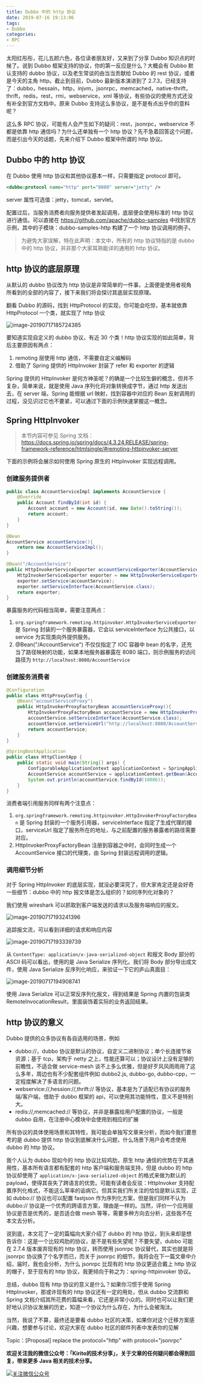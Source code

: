```yaml
---
title: Dubbo 中的 http 协议
date: 2019-07-16 19:13:06
tags:
- Dubbo
categories:
- RPC
---
```


太阳红彤彤，花儿五颜六色，各位读者朋友好，又来到了分享 Dubbo 知识点的时候了。说到 Dubbo 框架支持的协议，你的第一反应是什么？大概会有 Dubbo 默认支持的 dubbo 协议，以及老生常谈的由当当贡献给 Dubbo 的     rest 协议，或者是今天的主角 http。截止到目前，Dubbo 最新版本演进到了 2.7.3，已经支持了：dubbo，hessain，http，injvm，jsonrpc，memcached，native-thrift，thrift，redis，rest，rmi，webservice，xml 等协议，有些协议的使用方式还没有补全到官方文档中。原来 Dubbo 支持这么多协议，是不是有点出乎你的意料呢？

这么多 RPC 协议，可能有人会产生如下的疑问：rest，jsonrpc，webservice 不都是依靠 http 通信吗？为什么还单独有一个 http 协议？先不急着回答这个问题，而是引出今天的话题，先来介绍下 Dubbo 框架中所谓的 http 协议。

<!-- more -->

## Dubbo 中的 http 协议

在 Dubbo 使用 http 协议和其他协议基本一样，只需要指定 protocol 即可。

```xml
<dubbo:protocol name="http" port="8080" server="jetty" />
```

server 属性可选值：jetty，tomcat，servlet。

配置过后，当服务消费者向服务提供者发起调用，底层便会使用标准的 http 协议进行通信。可以直接在 https://github.com/apache/dubbo-samples 中找到官方示例，其中的子模块：dubbo-samples-http 构建了一个 http 协议调用的例子。

> 为避免大家误解，特在此声明：本文中，所有的 http 协议特指的是 dubbo 中的 http 协议，并非那个大家耳熟能详的通用的 http 协议。

## http 协议的底层原理

从默认的 dubbo 协议改为 http 协议是非常简单的一件事，上面便是使用者视角所看到的全部的内容了，接下来我们将会探讨其底层实现原理。

翻看 Dubbo 的源码，找到 HttpProtocol 的实现，你可能会吃惊，基本就依靠 HttpProtocol 一个类，就实现了 http 协议

![image-20190717185724385](http://kirito.iocoder.cn/image-20190717185724385.png)

要知道实现自定义的 dubbo 协议，有近 30 个类！http 协议实现的如此简单，背后主要原因有两点：

1. remoting 层使用 http 通信，不需要自定义编解码
2. 借助了 Spring 提供的 HttpInvoker 封装了 refer 和 exporter 的逻辑

Spring 提供的 HttpInvoker 是何方神圣呢？的确是一个比较生僻的概念，但并不复杂，简单来说，就是使用 Java 序列化将对象转换成字节，通过 http 发送出去，在 server 端，Spring 能根据 url 映射，找到容器中对应的 Bean 反射调用的过程，没见识过它也不要紧，可以通过下面的示例快速掌握这一概念。

## Spring HttpInvoker

> 本节内容可参见 Spring 文档：https://docs.spring.io/spring/docs/4.3.24.RELEASE/spring-framework-reference/htmlsingle/#remoting-httpinvoker-server

下面的示例将会展示如何使用 Spring 原生的 HttpInvoker 实现远程调用。

### 创建服务提供者

```java
public class AccountServiceImpl implements AccountService {
    @Override
    public Account findById(int id) {
        Account account = new Account(id, new Date().toString());
        return account;
    }
}
```

```java
@Bean
AccountService accountService(){
    return new AccountServiceImpl();
}

@Bean("/AccountService")
public HttpInvokerServiceExporter accountServiceExporter(AccountService accountService){
    HttpInvokerServiceExporter exporter = new HttpInvokerServiceExporter();
    exporter.setService(accountService);
    exporter.setServiceInterface(AccountService.class);
    return exporter;
}
```

暴露服务的代码相当简单，需要注意两点：

1. `org.springframework.remoting.httpinvoker.HttpInvokerServiceExporter` 是 Spring 封装的一个服务暴露器，它会以 serviceInterface 为公共接口，以 service 为实现类向外提供服务。
2. @Bean("/AccountService") 不仅仅指定了 IOC 容器中 bean 的名字，还充当了路径映射的功能，如果本地服务器暴露在 8080 端口，则示例服务的访问路径为 `http://localhost:8080/AccountService`

### 创建服务消费者

```java
@Configuration
public class HttpProxyConfig {
    @Bean("accountServiceProxy")
    public HttpInvokerProxyFactoryBean accountServiceProxy(){
        HttpInvokerProxyFactoryBean accountService = new HttpInvokerProxyFactoryBean();
        accountService.setServiceInterface(AccountService.class);
        accountService.setServiceUrl("http://localhost:8080/AccountService");
        return accountService;
    }
}
```

```java
@SpringBootApplication
public class HttpClientApp {
    public static void main(String[] args) {
        ConfigurableApplicationContext applicationContext = SpringApplication.run(HttpClientApp.class, args);
        AccountService accountService = applicationContext.getBean(AccountService.class);
        System.out.println(accountService.findById(10086));
    }
}
```

消费者端引用服务同样有两个注意点：

1. `org.springframework.remoting.httpinvoker.HttpInvokerProxyFactoryBean`  是 Spring 封装的一个服务引用器，serviceInterface 指定了生成代理的接口，serviceUrl 指定了服务所在的地址，与之前配置的服务暴露者的路径需要对应。
2. HttpInvokerProxyFactoryBean 注册到容器之中时，会同时生成一个 AccountService 接口的代理类，由 Spring 封装远程调用的逻辑。

### 调用细节分析

对于 Spring HttpInvoker 的底层实现，就没必要深究了，但大家肯定还是会好奇一些细节：dubbo 中的 http 报文体是怎么组织的？如何序列化对象的？

我们使用 wireshark 可以抓取到客户端发送的请求以及服务端响应的报文。

![image-20190717193241396](http://kirito.iocoder.cn/image-20190717193241396.png)

追踪报文流，可以看到详细的请求和响应内容

![image-20190717193339739](http://kirito.iocoder.cn/image-20190717193339739.png)

从 `ContentType: application/x-java-serialized-object` 和报文 Body 部分的 ASCII 码可以看出，使用的是 Java Serialize 序列化。我们将 Body 部分导出成文件，使用 Java Serialize 反序列化响应，来验证一下它的庐山真面目：

![image-20190717194908741](http://kirito.iocoder.cn/image-20190717194908741.png)

使用 Java Serialize 可以正常反序列化报文，得到结果是 Spring 内置的包装类 RemoteInvocationResult，里面装饰着实际的业务返回结果。

## http 协议的意义

Dubbo 提供的众多协议有各自适用的场景，例如

- dubbo://，dubbo 协议是默认的协议，自定义二进制协议；单个长连接节省资源；基于 tcp，架构于 netty 之上，性能还算可以；协议设计上没有足够的前瞻性，不适合做 service-mesh 谈不上多么优雅，但是好歹风风雨雨用了这么多年，周边也有不少配套组件例如 dubbo2.js, dubbo-go, dubbo-cpp，一定程度解决了多语言的问题。
- webservice://,hession://,thrift:// 等协议，基本是为了适配已有协议的服务端/客户端，借助于 dubbo 框架的 api，可以使用其功能特性，意义不是特别大。
- redis://,memcached:// 等协议，并非是暴露给用户配置的协议，一般是 dubbo 自用，在注册中心模块中会使用到相应的扩展

所有协议的具体使用场景和其特性，我可能会单独写文章来分析，而如今我们要思考的是 dubbo 提供 http 协议到底解决什么问题，什么场景下用户会考虑使用 dubbo 的 http 协议。

我个人认为 dubbo 现如今的 http 协议比较鸡肋，原生 http 通信的优势在于其通用性，基本所有语言都有配套的 http 客户端和服务端支持，但是 dubbo 的 http 协议却使用了 `application/x-java-serialized-object` 的格式来做为默认的 payload，使得其丧失了跨语言的优势。可能有读者会反驳：HttpInvoker 支持配置序列化格式，不能这么草率的诟病它。但其实我们所关注的恰恰是默认实现，正如 dubbo:// 协议也可以配置 fastjson 作为序列化方案，但是我们同样不认为 dubbo:// 协议是一个优秀的跨语言方案，理由是一样的。当然，评价一个应用层协议是否是优秀的，是否适合做 mesh 等等，需要多种方向去分析，这些我不在本文去分析。

说到底，本文花了一定的篇幅向大家介绍了 dubbo 的 http 协议，到头来却是想告诉你：这是一个比较鸡肋的协议，是不是有些失望呢？不要失望，dubbo 可能在 2.7.4 版本废弃现有的 http 协议，转而使用 jsonrpc 协议替代，其实也就是将 jsonrpc 协议换了个名字而已，而关于 jsonrpc 的细节，我将会在下一篇文章中介绍，届时，我也会分析，为什么 jsonrpc 比现有的 http 协议更适合戴上 http 协议的帽子，至于现有的 http 协议，我更倾向于称之为：spring-httpinvoker 协议。

总结，dubbo 现有 http 协议的意义是什么？如果你习惯于使用 Spring HttpInvoker，那或许现有的 http 协议还有一定的用处，但从 dubbo 交流群和 Spring 文档介绍其所花费的篇幅来看，它还是非常小众的。同时也可以让我们更好地认识协议发展的历史，知道一个协议为什么存在，为什么会被淘汰。

当然，我说了不算，最终还是要看 dubbo 社区的决策，如果你对这个迁移方案感兴趣，想要参与讨论，欢迎大家在 dubbo 社区的邮件列表中发表你的见解

Topic：[Proposal] replace the protocol="http" with protocol="jsonrpc"



**欢迎关注我的微信公众号：「Kirito的技术分享」，关于文章的任何疑问都会得到回复，带来更多 Java 相关的技术分享。**

[![关注微信公众号](http://kirito.iocoder.cn/qrcode_for_gh_c06057be7960_258%20%281%29.jpg)](http://kirito.iocoder.cn/qrcode_for_gh_c06057be7960_258%20%281%29.jpg)